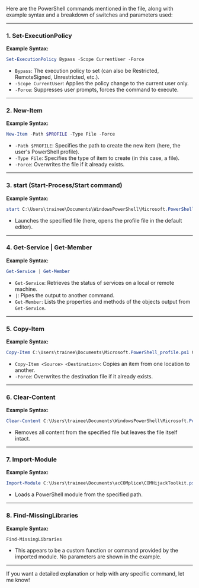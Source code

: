Here are the PowerShell commands mentioned in the file, along with example syntax and a breakdown of switches and parameters used:

---

### 1. Set-ExecutionPolicy

**Example Syntax:**
```powershell
Set-ExecutionPolicy Bypass -Scope CurrentUser -Force
```
- `Bypass`: The execution policy to set (can also be Restricted, RemoteSigned, Unrestricted, etc.).
- `-Scope CurrentUser`: Applies the policy change to the current user only.
- `-Force`: Suppresses user prompts, forces the command to execute.

---

### 2. New-Item

**Example Syntax:**
```powershell
New-Item -Path $PROFILE -Type File -Force
```
- `-Path $PROFILE`: Specifies the path to create the new item (here, the user's PowerShell profile).
- `-Type File`: Specifies the type of item to create (in this case, a file).
- `-Force`: Overwrites the file if it already exists.

---

### 3. start (Start-Process/Start command)

**Example Syntax:**
```powershell
start C:\Users\trainee\Documents\WindowsPowerShell\Microsoft.PowerShell_profile.ps1
```
- Launches the specified file (here, opens the profile file in the default editor).

---

### 4. Get-Service | Get-Member

**Example Syntax:**
```powershell
Get-Service | Get-Member
```
- `Get-Service`: Retrieves the status of services on a local or remote machine.
- `|`: Pipes the output to another command.
- `Get-Member`: Lists the properties and methods of the objects output from `Get-Service`.

---

### 5. Copy-Item

**Example Syntax:**
```powershell
Copy-Item C:\Users\trainee\Documents\Microsoft.PowerShell_profile.ps1 C:\Users\trainee\Documents\WindowsPowerShell\ -Force
```
- `Copy-Item <Source> <Destination>`: Copies an item from one location to another.
- `-Force`: Overwrites the destination file if it already exists.

---

### 6. Clear-Content

**Example Syntax:**
```powershell
Clear-Content C:\Users\trainee\Documents\WindowsPowerShell\Microsoft.PowerShell_profile.ps1
```
- Removes all content from the specified file but leaves the file itself intact.

---

### 7. Import-Module

**Example Syntax:**
```powershell
Import-Module C:\Users\trainee\Documents\acCOMplice\COMHijackToolkit.ps1
```
- Loads a PowerShell module from the specified path.

---

### 8. Find-MissingLibraries

**Example Syntax:**
```powershell
Find-MissingLibraries
```
- This appears to be a custom function or command provided by the imported module. No parameters are shown in the example.

---

If you want a detailed explanation or help with any specific command, let me know!
